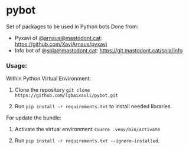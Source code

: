 # pybot

Set of packages to be used in Python bots
Done from:
- Pyxavi of @arnaus@mastodont.cat:  https://github.com/XaviArnaus/pyxavi
- Info bot of @spla@mastodont.cat: https://git.mastodont.cat/spla/info

### Usage:

Within Python Virtual Environment:

1. Clone the repository `git clone https://github.com/lgbaixauli/pybot.git` 

2. Run `pip install -r requirements.txt` to install needed libraries.  

For update the bundle:

1. Activate the virtual environment `source .venv/bin/activate` 

2. Run `pip install -r requirements.txt --ignore-installed`. 

